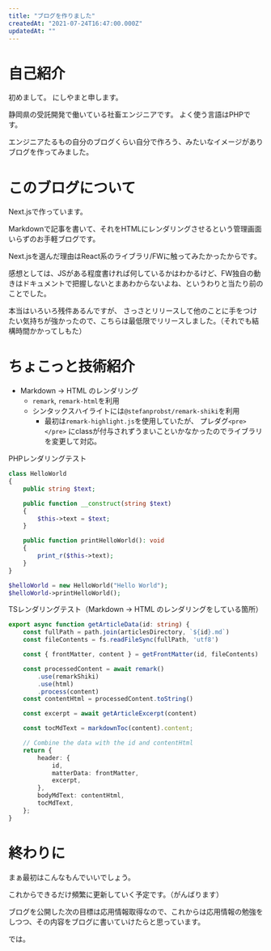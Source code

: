 ```yaml
---
title: "ブログを作りました"
createdAt: "2021-07-24T16:47:00.000Z"
updatedAt: ""
---
```


# 自己紹介

初めまして。
にしやまと申します。

静岡県の受託開発で働いている社畜エンジニアです。
よく使う言語はPHPです。 
 
エンジニアたるもの自分のブログくらい自分で作ろう、みたいなイメージがありブログを作ってみました。

# このブログについて

Next.jsで作っています。

Markdownで記事を書いて、それをHTMLにレンダリングさせるという管理画面いらずのお手軽ブログです。

Next.jsを選んだ理由はReact系のライブラリ/FWに触ってみたかったからです。

感想としては、JSがある程度書ければ何しているかはわかるけど、FW独自の動きはドキュメントで把握しないとまあわからないよね、というわりと当たり前のことでした。

本当はいろいろ残件あるんですが、
さっさとリリースして他のことに手をつけたい気持ちが強かったので、こちらは最低限でリリースしました。（それでも結構時間かかってしもた）

# ちょこっと技術紹介

- Markdown -> HTML のレンダリング
  - `remark`, `remark-html`を利用
  - シンタックスハイライトには`@stefanprobst/remark-shiki`を利用
    - 最初は`remark-highlight.js`を使用していたが、 プレダグ`<pre></pre>` にclassが付与されずうまいこといかなかったのでライブラリを変更して対応。

PHPレンダリングテスト
```php
class HelloWorld
{
    public string $text;

    public function __construct(string $text)
    {
        $this->text = $text;
    }

    public function printHelloWorld(): void
    {
        print_r($this->text);
    }
}

$helloWorld = new HelloWorld("Hello World");
$helloWorld->printHelloWorld();

```

TSレンダリングテスト（Markdown -> HTML のレンダリングをしている箇所）
```typescript
export async function getArticleData(id: string) {
    const fullPath = path.join(articlesDirectory, `${id}.md`)
    const fileContents = fs.readFileSync(fullPath, 'utf8')

    const { frontMatter, content } = getFrontMatter(id, fileContents)

    const processedContent = await remark()
        .use(remarkShiki)
        .use(html)
        .process(content)
    const contentHtml = processedContent.toString()

    const excerpt = await getArticleExcerpt(content)

    const tocMdText = markdownToc(content).content;

    // Combine the data with the id and contentHtml
    return {
        header: {
            id,
            matterData: frontMatter,
            excerpt,
        },
        bodyMdText: contentHtml,
        tocMdText,
    };
}
```

# 終わりに

まぁ最初はこんなもんでいいでしょう。

これからできるだけ頻繁に更新していく予定です。（がんばります）

ブログを公開した次の目標は応用情報取得なので、これからは応用情報の勉強をしつつ、その内容をブログに書いていけたらと思っています。

では。
